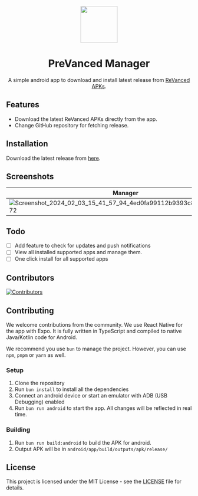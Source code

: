 <div align="center">

<img height="100px" src="https://github.com/prevanced/prevanced-manager/assets/63334479/3bfedf15-9852-4447-af98-c7e38d6cf93e" />
  
# PreVanced Manager

A simple android app to download and install latest release from [ReVanced APKs](https://github.com/revanced-apks/build-apps).

</div>

## Features

- Download the latest ReVanced APKs directly from the app.
- Change GitHub repository for fetching release.

## Installation

Download the latest release from [here](https://github.com/prevanced/prevanced-manager/releases/latest).

## Screenshots

|Manager|Options|
|---|---|
|![Screenshot_2024_02_03_15_41_57_94_4ed0fa99112b9393c8307694b9754972](https://github.com/prevanced/prevanced-manager/assets/63334479/735dc44b-d5e6-4225-9e53-3c9086727f40)|![Screenshot_2024_02_03_15_45_46_12_4ed0fa99112b9393c8307694b9754972](https://github.com/prevanced/prevanced-manager/assets/63334479/28c114e9-f08e-4d7f-94ca-ef56dc4fc02d)|

## Todo

- [ ] Add feature to check for updates and push notifications
- [ ] View all installed supported apps and manage them.
- [ ] One click install for all supported apps

## Contributors

[![Contributors](https://contributors-img.web.app/image?repo=prevanced/prevanced-manager)](https://github.com/prevanced/prevanced-manager/graphs/contributors)

## Contributing

We welcome contributions from the community. We use React Native for the app with Expo. It is fully written in TypeScript and compiled to native Java/Kotlin code for Android.

We recommend you use `bun` to manage the project. However, you can use `npm`, `pnpm` or `yarn` as well.

### Setup

1. Clone the repository
2. Run `bun install` to install all the dependencies
3. Connect an android device or start an emulator with ADB (USB Debugging) enabled
4. Run `bun run android` to start the app. All changes will be reflected in real time.

### Building

1. Run `bun run build:android` to build the APK for android.
2. Output APK will be in `android/app/build/outputs/apk/release/`

## License

This project is licensed under the MIT License - see the [LICENSE](LICENSE) file for details.

